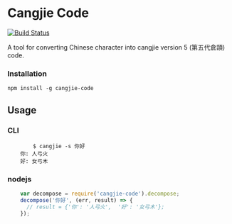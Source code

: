 # Cangjie Code

[![Build Status](https://travis-ci.org/geniusgordon/cangjie-code.svg?branch=master)](https://travis-ci.org/geniusgordon/cangjie-code)

A tool for converting Chinese character into cangjie version 5 (第五代倉頡) code.

### Installation

    npm install -g cangjie-code

## Usage

### CLI

```
		$ cangjie -s 你好
    你: 人弓火
    好: 女弓木
```

### nodejs

```js
    var decompose = require('cangjie-code').decompose;
    decompose('你好', (err, result) => {
      // result = {'你': '人弓火',  '好': '女弓木'};
    });
```

